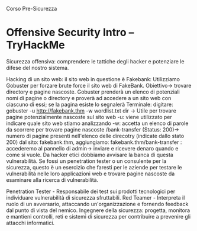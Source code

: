 Corso Pre-Sicurezza

# Offensive Security Intro – TryHackMe

Sicurezza offensiva: comprendere le tattiche degli hacker e potenziare le difese del nostro sistema.

Hacking di un sito web:
il sito web in questione è Fakebank:
  Utilizziamo Gobuster per forzare brute force il sito web di FakeBank. Obiettivo-> trovare directory e pagine nascoste. 
  Gobuster prenderà un elenco di potenziali nomi di pagine o directory e proverà ad accedere a un sito web con ciascuno di essi; se la pagina esiste lo segnalerà
  Terminale: digitare: gobuster -u http://fakebank.thm -w wordlist.txt dir -> Utile per trovare pagine potenzialmente nascoste sul sito web
      -u: viene utilizzato per indicare quale sito web stiamo analizzando
      -w: accetta un elenco di parole da scorrere per trovare pagine nascoste
    /bank-transfer (Status: 200)-> numero di pagine presenti nell'elenco delle direcotry (indicate dallo stato 200)
    dal sito: fakebank.thm, aggiungiamo: fakebank.thm/bank-transfer : accederemo al pannello di admin-> inviare e ricevere denaro quando e come si vuole.
Da hacker etici dobbiamo avvisare la banca di questa vulnerabilità.
Se fossi un penetration tester o un consulente per la sicurezza, questo è un esercizio che faresti per le aziende per testare le vulnerabilità
nelle loro applicazioni web e trovare pagine nascoste da esaminare alla ricerca di vulnerabilità.

Penetration Tester - Responsabile dei test sui prodotti tecnologici per individuare vulnerabilità di sicurezza sfruttabili.
Red Teamer - Interpreta il ruolo di un avversario, attaccando un'organizzazione e fornendo feedback dal punto di vista del nemico.
Ingegnere della sicurezza: progetta, monitora e mantieni controlli, reti e sistemi di sicurezza per contribuire a prevenire gli attacchi informatici.
